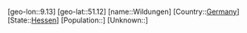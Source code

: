 ﻿---
location: [51.12,9.13]
type: City
tags:
- geo/City


SpocWebEntityId: 35611
isDeleted: false
confidential: public

---
[geo-lon::9.13]
[geo-lat::51.12]
[name::Wildungen]
[Country::[Germany](geo/Continent/Europe/Germany.md)]
[State::[Hessen](geo/Continent/Europe/Germany/Hessen.md)]
[Population::]
[Unknown::]


